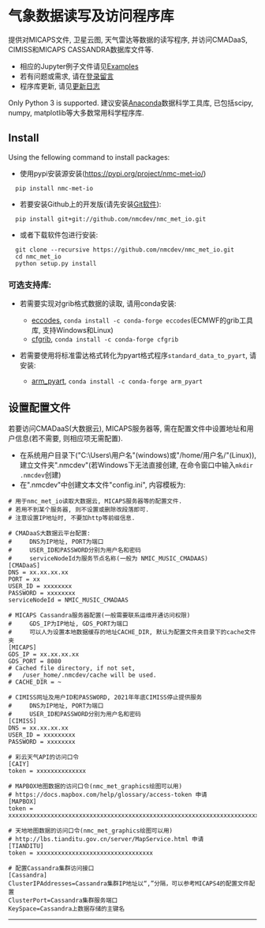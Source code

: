 # 气象数据读写及访问程序库

提供对MICAPS文件, 卫星云图, 天气雷达等数据的读写程序, 并访问CMADaaS, CIMISS和MICAPS CASSANDRA数据库文件等.

* 相应的Jupyter例子文件请见[Examples](https://nbviewer.jupyter.org/github/nmcdev/nmc_met_io/tree/master/examples/)
* 若有问题或需求, 请在[登录留言](https://github.com/nmcdev/nmc_met_io/issues)
* 程序库更新, 请见[更新日志](https://github.com/nmcdev/nmc_met_io/wiki/%E6%9B%B4%E6%96%B0%E6%97%A5%E5%BF%97)

Only Python 3 is supported.
建议安装[Anaconda](https://www.anaconda.com/products/individual)数据科学工具库,
已包括scipy, numpy, matplotlib等大多数常用科学程序库.

## Install

Using the fellowing command to install packages:

* 使用pypi安装源安装(https://pypi.org/project/nmc-met-io/)
```
  pip install nmc-met-io
```
* 若要安装Github上的开发版(请先安装[Git软件](https://git-scm.com/)):
```
  pip install git+git://github.com/nmcdev/nmc_met_io.git
```
* 或者下载软件包进行安装:
```
  git clone --recursive https://github.com/nmcdev/nmc_met_io.git
  cd nmc_met_io
  python setup.py install
```

### 可选支持库:

* 若需要实现对grib格式数据的读取, 请用conda安装:
  - [eccodes](https://software.ecmwf.int/wiki/display/ECC/ecCodes+Home), `conda install -c conda-forge eccodes`(ECMWF的grib工具库, 支持Windows和Linux)
  - [cfgrib](https://github.com/ecmwf/cfgrib), `conda install -c conda-forge cfgrib`

* 若需要使用将标准雷达格式转化为pyart格式程序`standard_data_to_pyart`, 请安装:
  - [arm_pyart](http://arm-doe.github.io/pyart/), `conda install -c conda-forge arm_pyart`

## 设置配置文件
若要访问CMADaaS(大数据云), MICAPS服务器等, 需在配置文件中设置地址和用户信息(若不需要, 则相应项无需配置).

* 在系统用户目录下("C:\Users\用户名"(windows)或"/home/用户名/"(Linux)), 建立文件夹".nmcdev"(若Windows下无法直接创建, 在命令窗口中输入`mkdir .nmcdev`创建)
* 在".nmcdev"中创建文本文件"config.ini", 内容模板为:
  
```
# 用于nmc_met_io读取大数据云, MICAPS服务器等的配置文件.
# 若用不到某个服务器, 则不设置或删除改段落即可.
# 注意设置IP地址时, 不要加http等前缀信息.

# CMADaaS大数据云平台配置:
#     DNS为IP地址, PORT为端口
#     USER_ID和PASSWORD分别为用户名和密码
#     serviceNodeId为服务节点名称(一般为 NMIC_MUSIC_CMADAAS)
[CMADaaS]
DNS = xx.xx.xx.xx
PORT = xx
USER_ID = xxxxxxxx
PASSWORD = xxxxxxxx
serviceNodeId = NMIC_MUSIC_CMADAAS

# MICAPS Cassandra服务器配置(一般需要联系运维开通访问权限)
#     GDS_IP为IP地址, GDS_PORT为端口
#     可以人为设置本地数据缓存的地址CACHE_DIR, 默认为配置文件夹目录下的cache文件夹
[MICAPS]
GDS_IP = xx.xx.xx.xx
GDS_PORT = 8080
# Cached file directory, if not set,
#   /user_home/.nmcdev/cache will be used.
# CACHE_DIR = ~

# CIMISS网址及用户ID和PASSWORD, 2021年年底CIMISS停止提供服务
#     DNS为IP地址, PORT为端口
#     USER_ID和PASSWORD分别为用户名和密码
[CIMISS]
DNS = xx.xx.xx.xx
USER_ID = xxxxxxxxx
PASSWORD = xxxxxxxx

# 彩云天气API的访问口令
[CAIY]
token = xxxxxxxxxxxxxx

# MAPBOX地图数据的访问口令(nmc_met_graphics绘图可以用)
# https://docs.mapbox.com/help/glossary/access-token 申请
[MAPBOX]
token = xxxxxxxxxxxxxxxxxxxxxxxxxxxxxxxxxxxxxxxxxxxxxxxxxxxxxxxxxxxxxxxxxxxxxxxxx

# 天地地图数据的访问口令(nmc_met_graphics绘图可以用)
# http://lbs.tianditu.gov.cn/server/MapService.html 申请
[TIANDITU]
token = xxxxxxxxxxxxxxxxxxxxxxxxxxxxxxxxx

# 配置Cassandra集群访问接口
[Cassandra]
ClusterIPAddresses=Cassandra集群IP地址以“,”分隔，可以参考MICAPS4的配置文件配置
ClusterPort=Cassandra集群服务端口
KeySpace=Cassandra上数据存储的主键名

```

---
